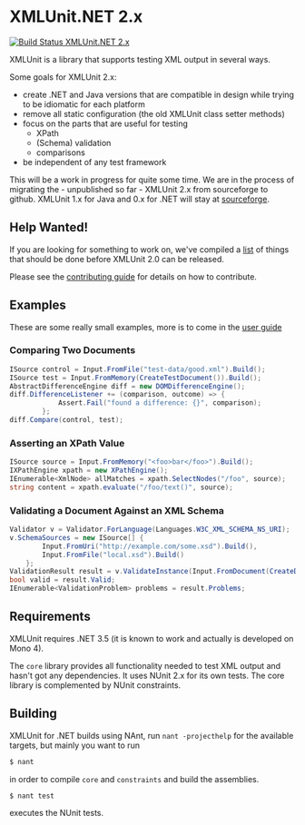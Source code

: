 XMLUnit.NET 2.x
===============

[![Build Status XMLUnit.NET 2.x](https://travis-ci.org/xmlunit/xmlunit.net.svg?branch=master)](https://travis-ci.org/xmlunit/xmlunit.net)

XMLUnit is a library that supports testing XML output in several ways.

Some goals for XMLUnit 2.x:

* create .NET and Java versions that are compatible in design while
  trying to be idiomatic for each platform
* remove all static configuration (the old XMLUnit class setter methods)
* focus on the parts that are useful for testing
  - XPath
  - (Schema) validation
  - comparisons
* be independent of any test framework

This will be a work in progress for quite some time.  We are in the
process of migrating the - unpublished so far - XMLUnit 2.x from
sourceforge to github.  XMLUnit 1.x for Java and 0.x for .NET will
stay at [sourceforge](https://sourceforge.net/projects/xmlunit/).

## Help Wanted!

If you are looking for something to work on, we've compiled a
[list](https://github.com/xmlunit/xmlunit/blob/master/HELP_WANTED.md) of things that should be done before XMLUnit
2.0 can be released.

Please see the [contributing guide](CONTRIBUTING.md) for details on
how to contribute.

## Examples

These are some really small examples, more is to come in the [user guide](https://github.com/xmlunit/user-guide/wiki)

### Comparing Two Documents

```csharp
ISource control = Input.FromFile("test-data/good.xml").Build();
ISource test = Input.FromMemory(CreateTestDocument()).Build();
AbstractDifferenceEngine diff = new DOMDifferenceEngine();
diff.DifferenceListener += (comparison, outcome) => {
            Assert.Fail("found a difference: {}", comparison);
        };
diff.Compare(control, test);
```

### Asserting an XPath Value

```csharp
ISource source = Input.FromMemory("<foo>bar</foo>").Build();
IXPathEngine xpath = new XPathEngine();
IEnumerable<XmlNode> allMatches = xpath.SelectNodes("/foo", source);
string content = xpath.evaluate("/foo/text()", source);
```

### Validating a Document Against an XML Schema

```csharp
Validator v = Validator.ForLanguage(Languages.W3C_XML_SCHEMA_NS_URI);
v.SchemaSources = new ISource[] {
        Input.FromUri("http://example.com/some.xsd").Build(),
        Input.FromFile("local.xsd").Build()
    };
ValidationResult result = v.ValidateInstance(Input.FromDocument(CreateDocument()).Build());
bool valid = result.Valid;
IEnumerable<ValidationProblem> problems = result.Problems;
```

## Requirements

XMLUnit requires .NET 3.5 (it is known to work and actually is
developed on Mono 4).

The `core` library provides all functionality needed to test XML
output and hasn't got any dependencies.  It uses NUnit 2.x for its own
tests.  The core library is complemented by NUnit constraints.

## Building

XMLUnit for .NET builds using NAnt, run `nant -projecthelp` for the
available targets, but mainly you want to run

```sh
$ nant
```

in order to compile `core` and `constraints` and build the assemblies.

```sh
$ nant test
```

executes the NUnit tests.
